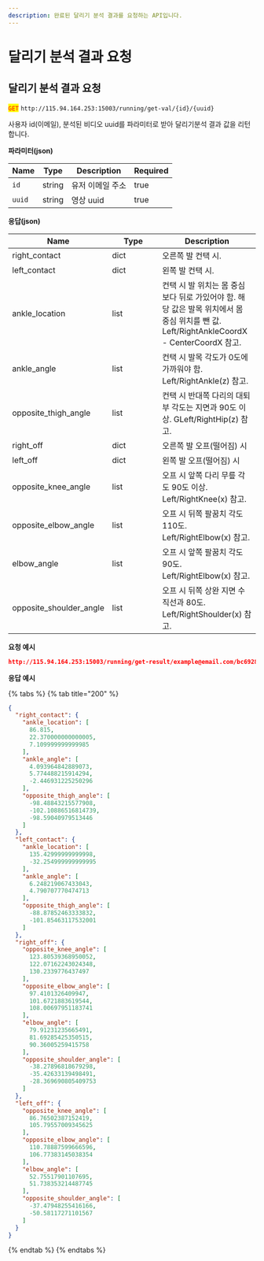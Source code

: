 ```yaml
---
description: 완료된 달리기 분석 결과를 요청하는 API입니다.
---
```


# 달리기 분석 결과 요청

## 달리기 분석 결과 요청

<mark style="color:red;">`GET`</mark> `http://115.94.164.253:15003/running/get-val/{id}/{uuid}`

사용자 id(이메일), 분석된 비디오 uuid를 파라미터로 받아 달리기분석 결과 값을 리턴합니다.

**파라미터(json)**

<table><thead><tr><th>Name</th><th>Type</th><th>Description</th><th data-type="checkbox">Required</th></tr></thead><tbody><tr><td><code>id</code></td><td>string</td><td>유저 이메일 주소</td><td>true</td></tr><tr><td><code>uuid</code></td><td>string</td><td>영상 uuid</td><td>true</td></tr></tbody></table>

**응답(json)**

<table><thead><tr><th width="126">Name</th><th width="86">Type</th><th>Description</th></tr></thead><tbody><tr><td>right_contact</td><td>dict</td><td>오른쪽 발 컨택 시.</td></tr><tr><td>left_contact</td><td>dict</td><td>왼쪽 발 컨택 시.</td></tr><tr><td>ankle_location</td><td>list</td><td>컨택 시 발 위치는 몸 중심보다 뒤로 가있어야 함. 해당 값은 발목 위치에서 몸 중심 위치를 뺀 값. Left/RightAnkleCoordX - CenterCoordX 참고.</td></tr><tr><td>ankle_angle</td><td>list</td><td>컨택 시 발목 각도가 0도에 가까워야 함. Left/RightAnkle(z) 참고.</td></tr><tr><td>opposite_thigh_angle</td><td>list</td><td>컨택 시 반대쪽 다리의 대퇴부 각도는 지면과 90도 이상. GLeft/RightHip(z) 참고.</td></tr><tr><td>right_off</td><td>dict</td><td>오른쪽 발 오프(떨어짐) 시</td></tr><tr><td>left_off</td><td>dict</td><td>왼쪽 발 오프(떨어짐) 시</td></tr><tr><td>opposite_knee_angle</td><td>list</td><td>오프 시 앞쪽 다리 무릎 각도 90도 이상. Left/RightKnee(x) 참고.</td></tr><tr><td>opposite_elbow_angle</td><td>list</td><td>오프 시 뒤쪽 팔꿈치 각도 110도. Left/RightElbow(x) 참고.</td></tr><tr><td>elbow_angle</td><td>list</td><td>오프 시 앞쪽 팔꿈치 각도 90도. Left/RightElbow(x) 참고.</td></tr><tr><td>opposite_shoulder_angle</td><td>list</td><td>오프 시 뒤쪽 상완 지면 수직선과 80도. Left/RightShoulder(x) 참고.</td></tr></tbody></table>

**요청 예시**

```json
http://115.94.164.253:15003/running/get-result/example@email.com/bc692864-0243-4d41-bce3-7658c92ef0c5
```

**응답 예시**

{% tabs %}
{% tab title="200" %}
```json
{
  "right_contact": {
    "ankle_location": [
      86.815,
      22.370000000000005,
      7.109999999999985
    ],
    "ankle_angle": [
      4.093964842889073,
      5.774488215914294,
      -2.446931225250296
    ],
    "opposite_thigh_angle": [
      -98.48843215577908,
      -102.10886516814739,
      -98.59040979513446
    ]
  },
  "left_contact": {
    "ankle_location": [
      135.42999999999998,
      -32.254999999999995
    ],
    "ankle_angle": [
      6.248219067433043,
      4.790707770474713
    ],
    "opposite_thigh_angle": [
      -88.87852463333832,
      -101.85463117532001
    ]
  },
  "right_off": {
    "opposite_knee_angle": [
      123.80539368950052,
      122.07162243024348,
      130.2339776437497
    ],
    "opposite_elbow_angle": [
      97.4101326409947,
      101.6721883619544,
      108.00697951183741
    ],
    "elbow_angle": [
      79.91231235665491,
      81.69285425350515,
      90.36005259415758
    ],
    "opposite_shoulder_angle": [
      -38.27896818679298,
      -35.42633139498491,
      -28.369690805409753
    ]
  },
  "left_off": {
    "opposite_knee_angle": [
      86.76502387152419,
      105.79557009345625
    ],
    "opposite_elbow_angle": [
      110.78887599666596,
      106.77383145038354
    ],
    "elbow_angle": [
      52.75517901107695,
      51.738353214487745
    ],
    "opposite_shoulder_angle": [
      -37.47948255416166,
      -50.58117271101567
    ]
  }
}

```
{% endtab %}
{% endtabs %}
